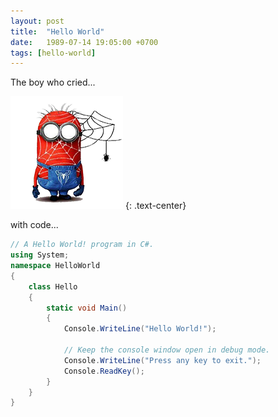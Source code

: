 ```yaml
---
layout: post
title:  "Hello World"
date:   1989-07-14 19:05:00 +0700
tags: [hello-world]
---
```

The boy who cried...

![the boy who cried](/assets/images/avatar.png)
{: .text-center}

with code...
```csharp
// A Hello World! program in C#.
using System;
namespace HelloWorld
{
    class Hello 
    {
        static void Main() 
        {
            Console.WriteLine("Hello World!");

            // Keep the console window open in debug mode.
            Console.WriteLine("Press any key to exit.");
            Console.ReadKey();
        }
    }
}
```